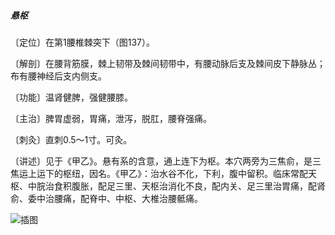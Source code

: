 ##### 悬枢

〔定位〕在第1腰椎棘突下（图137）。

〔解剖〕在腰背筋膜，棘上韧带及棘间韧带中，有腰动脉后支及棘间皮下静脉丛；布有腰神经后支内侧支。

〔功能〕温肾健脾，强健腰膝。

〔主治〕脾胃虚弱，胃痛，泄泻，脱肛，腰脊强痛。

〔刺灸〕直刺0.5～1寸。可灸。

〔讲述〕见于《甲乙》。悬有系的含意，通上连下为枢。本穴两旁为三焦俞，是三焦运上运下的枢纽，因名。《甲乙》：治水谷不化，下利，腹中留积。临床常配天枢、中脘治食积腹胀，配足三里、天枢治消化不良，配内关、足三里治胃痛，配肾俞、委中治腰痛，配脊中、中枢、大椎治腰骶痛。

![插图](./img/图137.jpg)

